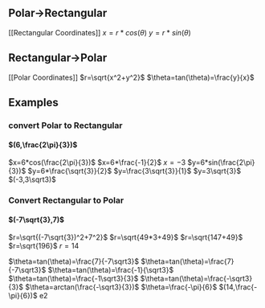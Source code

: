 ## Polar$\rightarrow$Rectangular
[[Rectangular Coordinates]]
$x=r*cos(\theta)$
$y=r*sin(\theta)$

## Rectangular$\rightarrow$Polar
[[Polar Coordinates]]
$r=\sqrt{x^2+y^2}$
$\theta=tan(\theta)=\frac{y}{x}$

## Examples
### convert Polar to Rectangular
#### $(6,\frac{2\pi}{3})$
$x=6*cos(\frac{2\pi}{3})$
$x=6*\frac{-1}{2}$
$x=-3$
$y=6*sin(\frac{2\pi}{3})$
$y=6*\frac{\sqrt{3}}{2}$
$y=\frac{3\sqrt{3}}{1}$
$y=3\sqrt{3}$
$(-3,3\sqrt3)$

### Convert Rectangular to Polar
#### $(-7\sqrt{3},7)$
$r=\sqrt{(-7\sqrt{3})^2+7^2}$
$r=\sqrt{49*3+49}$
$r=\sqrt{147+49}$
$r=\sqrt{196}$
$r=14$

$\theta=tan(\theta)=\frac{7}{-7\sqrt3}$
$\theta=tan(\theta)=\frac{7}{-7\sqrt3}$
$\theta=tan(\theta)=\frac{-1}{\sqrt3}$
$\theta=tan(\theta)=\frac{-1\sqrt3}{3}$
$\theta=tan(\theta)=\frac{-\sqrt3}{3}$
$\theta=arctan(\frac{-\sqrt3}{3})$
$\theta=\frac{-\pi}{6}$
$(14,\frac{-\pi}{6})$
e2
